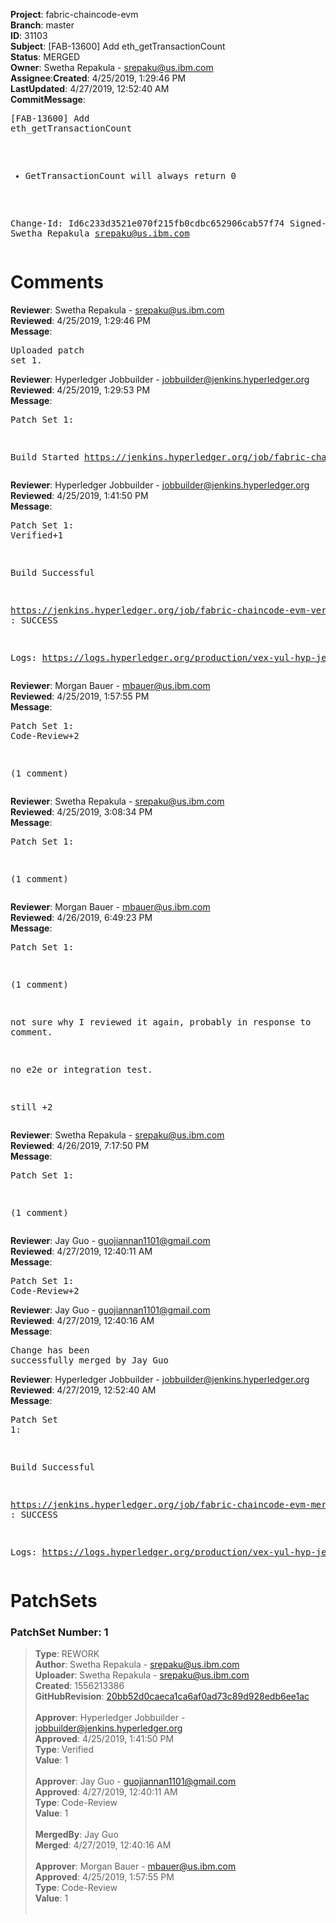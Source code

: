 <strong>Project</strong>: fabric-chaincode-evm</br><strong>Branch</strong>: master<br><strong>ID</strong>: 31103<br><strong>Subject</strong>: [FAB-13600] Add eth_getTransactionCount<br><strong>Status</strong>: MERGED<br><strong>Owner</strong>: Swetha Repakula - srepaku@us.ibm.com<br><strong>Assignee</strong>:<strong>Created</strong>: 4/25/2019, 1:29:46 PM<br><strong>LastUpdated</strong>: 4/27/2019, 12:52:40 AM<br><strong>CommitMessage</strong>:<br><pre>[FAB-13600] Add eth_getTransactionCount

- GetTransactionCount will always return 0

Change-Id: Id6c233d3521e070f215fb0cdbc652906cab57f74
Signed-off-by: Swetha Repakula <srepaku@us.ibm.com>
</pre><h1>Comments</h1><strong>Reviewer</strong>: Swetha Repakula - srepaku@us.ibm.com<br><strong>Reviewed</strong>: 4/25/2019, 1:29:46 PM<br><strong>Message</strong>: <pre>Uploaded patch set 1.</pre><strong>Reviewer</strong>: Hyperledger Jobbuilder - jobbuilder@jenkins.hyperledger.org<br><strong>Reviewed</strong>: 4/25/2019, 1:29:53 PM<br><strong>Message</strong>: <pre>Patch Set 1:

Build Started https://jenkins.hyperledger.org/job/fabric-chaincode-evm-verify-x86_64/376/</pre><strong>Reviewer</strong>: Hyperledger Jobbuilder - jobbuilder@jenkins.hyperledger.org<br><strong>Reviewed</strong>: 4/25/2019, 1:41:50 PM<br><strong>Message</strong>: <pre>Patch Set 1: Verified+1

Build Successful 

https://jenkins.hyperledger.org/job/fabric-chaincode-evm-verify-x86_64/376/ : SUCCESS

Logs: https://logs.hyperledger.org/production/vex-yul-hyp-jenkins-3/fabric-chaincode-evm-verify-x86_64/376</pre><strong>Reviewer</strong>: Morgan Bauer - mbauer@us.ibm.com<br><strong>Reviewed</strong>: 4/25/2019, 1:57:55 PM<br><strong>Message</strong>: <pre>Patch Set 1: Code-Review+2

(1 comment)</pre><strong>Reviewer</strong>: Swetha Repakula - srepaku@us.ibm.com<br><strong>Reviewed</strong>: 4/25/2019, 3:08:34 PM<br><strong>Message</strong>: <pre>Patch Set 1:

(1 comment)</pre><strong>Reviewer</strong>: Morgan Bauer - mbauer@us.ibm.com<br><strong>Reviewed</strong>: 4/26/2019, 6:49:23 PM<br><strong>Message</strong>: <pre>Patch Set 1:

(1 comment)

not sure why I reviewed it again, probably in response to comment.

no e2e or integration test.

still +2</pre><strong>Reviewer</strong>: Swetha Repakula - srepaku@us.ibm.com<br><strong>Reviewed</strong>: 4/26/2019, 7:17:50 PM<br><strong>Message</strong>: <pre>Patch Set 1:

(1 comment)</pre><strong>Reviewer</strong>: Jay Guo - guojiannan1101@gmail.com<br><strong>Reviewed</strong>: 4/27/2019, 12:40:11 AM<br><strong>Message</strong>: <pre>Patch Set 1: Code-Review+2</pre><strong>Reviewer</strong>: Jay Guo - guojiannan1101@gmail.com<br><strong>Reviewed</strong>: 4/27/2019, 12:40:16 AM<br><strong>Message</strong>: <pre>Change has been successfully merged by Jay Guo</pre><strong>Reviewer</strong>: Hyperledger Jobbuilder - jobbuilder@jenkins.hyperledger.org<br><strong>Reviewed</strong>: 4/27/2019, 12:52:40 AM<br><strong>Message</strong>: <pre>Patch Set 1:

Build Successful 

https://jenkins.hyperledger.org/job/fabric-chaincode-evm-merge-x86_64/58/ : SUCCESS

Logs: https://logs.hyperledger.org/production/vex-yul-hyp-jenkins-3/fabric-chaincode-evm-merge-x86_64/58</pre><h1>PatchSets</h1><h3>PatchSet Number: 1</h3><blockquote><strong>Type</strong>: REWORK<br><strong>Author</strong>: Swetha Repakula - srepaku@us.ibm.com<br><strong>Uploader</strong>: Swetha Repakula - srepaku@us.ibm.com<br><strong>Created</strong>: 1556213386<br><strong>GitHubRevision</strong>: [20bb52d0caeca1ca6af0ad73c89d928edb6ee1ac](https://github.com/hyperledger/fabric-chaincode-evm/commit/20bb52d0caeca1ca6af0ad73c89d928edb6ee1ac)<br><br><strong>Approver</strong>: Hyperledger Jobbuilder - jobbuilder@jenkins.hyperledger.org<br><strong>Approved</strong>: 4/25/2019, 1:41:50 PM<br><strong>Type</strong>: Verified<br><strong>Value</strong>: 1<br><br><strong>Approver</strong>: Jay Guo - guojiannan1101@gmail.com<br><strong>Approved</strong>: 4/27/2019, 12:40:11 AM<br><strong>Type</strong>: Code-Review<br><strong>Value</strong>: 1<br><br><strong>MergedBy</strong>: Jay Guo<br><strong>Merged</strong>: 4/27/2019, 12:40:16 AM<br><br><strong>Approver</strong>: Morgan Bauer - mbauer@us.ibm.com<br><strong>Approved</strong>: 4/25/2019, 1:57:55 PM<br><strong>Type</strong>: Code-Review<br><strong>Value</strong>: 1<br><br></blockquote>